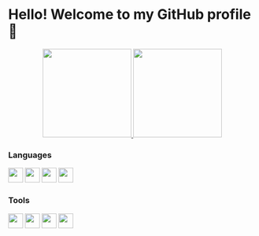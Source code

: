 # Hello! Welcome to my GitHub profile 👋
 
<div align="center">
  <a href="https://github.com/guilhermeollopes">
  <img height="180em" src="https://github-readme-stats-git-masterrstaa-rickstaa.vercel.app/api/top-langs/?username=guilhermeollopes&layout=compact&langs_count=8&theme=radical&exclude_repo=financial-manager-old"/>
  <img height="180em" src="https://github-readme-stats-git-masterrstaa-rickstaa.vercel.app/api?username=guilhermeollopes&show_icons=true&theme=radical&include_all_commits=true&count_private=true"/>
</a></div>

<h3>Languages</h3>
<p float="left" align="left">
    <img src="https://cdn.jsdelivr.net/gh/devicons/devicon/icons/cplusplus/cplusplus-original.svg" width=30/>
    <img src="https://cdn.jsdelivr.net/gh/devicons/devicon/icons/html5/html5-plain.svg" width=30/>
    <img src="https://cdn.jsdelivr.net/gh/devicons/devicon/icons/css3/css3-plain.svg" width=30/>
    <img src="https://cdn.jsdelivr.net/gh/devicons/devicon/icons/javascript/javascript-plain.svg" width=30/>
</p>

<h3>Tools</h3>
<p float="left" align="left">
    <img src="https://cdn.jsdelivr.net/gh/devicons/devicon/icons/arduino/arduino-original.svg" width=30/>
    <img src="https://cdn.jsdelivr.net/gh/devicons/devicon/icons/figma/figma-original.svg" width=30/>
    <img src="https://cdn.jsdelivr.net/gh/devicons/devicon/icons/git/git-plain.svg" width=30/>
    <img src="https://cdn.jsdelivr.net/gh/devicons/devicon/icons/vscode/vscode-original.svg" width=30/>


</p>
